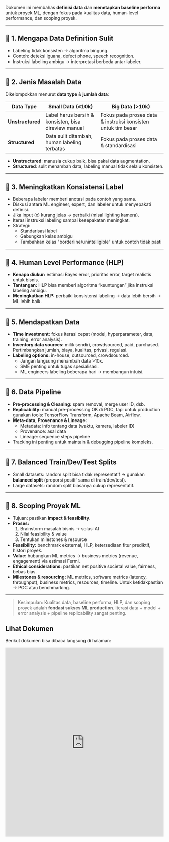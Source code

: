 Dokumen ini membahas **definisi data** dan **menetapkan baseline performa** untuk proyek ML, dengan fokus pada kualitas data, human-level performance, dan scoping proyek.

---

## 📌 1. Mengapa Data Definition Sulit
- Labeling tidak konsisten → algoritma bingung.
- Contoh: deteksi iguana, defect phone, speech recognition.
- Instruksi labeling ambigu → interpretasi berbeda antar labeler.

---

## 📌 2. Jenis Masalah Data
Dikelompokkan menurut **data type** & **jumlah data**:

| Data Type | Small Data (≤10k) | Big Data (>10k) |
|-----------|-----------------|----------------|
| **Unstructured** | Label harus bersih & konsisten, bisa direview manual | Fokus pada proses data & instruksi konsisten untuk tim besar |
| **Structured** | Data sulit ditambah, human labeling terbatas | Fokus pada proses data & standardisasi |

- **Unstructured**: manusia cukup baik, bisa pakai data augmentation.
- **Structured**: sulit menambah data, labeling manual tidak selalu konsisten.

---

## 📌 3. Meningkatkan Konsistensi Label
- Beberapa labeler memberi anotasi pada contoh yang sama.
- Diskusi antara ML engineer, expert, dan labeler untuk menyepakati definisi.
- Jika input (x) kurang jelas → perbaiki (misal lighting kamera).
- Iterasi instruksi labeling sampai kesepakatan meningkat.
- Strategi:
  - Standarisasi label
  - Gabungkan kelas ambigu
  - Tambahkan kelas "borderline/unintelligible" untuk contoh tidak pasti

---

## 📌 4. Human Level Performance (HLP)
- **Kenapa diukur:** estimasi Bayes error, prioritas error, target realistis untuk bisnis.
- **Tantangan:** HLP bisa memberi algoritma “keuntungan” jika instruksi labeling ambigu.
- **Meningkatkan HLP:** perbaiki konsistensi labeling → data lebih bersih → ML lebih baik.

---

## 📌 5. Mendapatkan Data
- **Time investment:** fokus iterasi cepat (model, hyperparameter, data, training, error analysis).
- **Inventory data sources:** milik sendiri, crowdsourced, paid, purchased. Pertimbangkan jumlah, biaya, kualitas, privasi, regulasi.
- **Labeling options:** in-house, outsourced, crowdsourced. 
  - Jangan langsung menambah data >10x.
  - SME penting untuk tugas spesialisasi.
  - ML engineers labeling beberapa hari → membangun intuisi.

---

## 📌 6. Data Pipeline
- **Pre-processing & Cleaning:** spam removal, merge user ID, dsb.
- **Replicability:** manual pre-processing OK di POC, tapi untuk production gunakan tools: TensorFlow Transform, Apache Beam, Airflow.
- **Meta-data, Provenance & Lineage:**
  - Metadata: info tentang data (waktu, kamera, labeler ID)
  - Provenance: asal data
  - Lineage: sequence steps pipeline
- Tracking ini penting untuk maintain & debugging pipeline kompleks.

---

## 📌 7. Balanced Train/Dev/Test Splits
- Small datasets: random split bisa tidak representatif → gunakan **balanced split** (proporsi positif sama di train/dev/test).
- Large datasets: random split biasanya cukup representatif.

---

## 📌 8. Scoping Proyek ML
- Tujuan: pastikan **impact & feasibility**.
- **Proses:**
  1. Brainstorm masalah bisnis → solusi AI
  2. Nilai feasibility & value
  3. Tentukan milestones & resource
- **Feasibility:** benchmark eksternal, HLP, ketersediaan fitur prediktif, histori proyek.
- **Value:** hubungkan ML metrics → business metrics (revenue, engagement) via estimasi Fermi.
- **Ethical considerations:** pastikan net positive societal value, fairness, bebas bias.
- **Milestones & resourcing:** ML metrics, software metrics (latency, throughput), business metrics, resources, timeline. Untuk ketidakpastian → POC atau benchmarking.

---

> Kesimpulan: Kualitas data, baseline performa, HLP, dan scoping proyek adalah **fondasi sukses ML production**. Iterasi data + model + error analysis + pipeline replicability sangat penting.


## Lihat Dokumen

Berikut dokumen bisa dibaca langsung di halaman:

<iframe
  src="https://drive.google.com/file/d/1XTfB1q9cA2sKfRNzDaq5-KjastYtaqP4/preview"
  width="100%"
  height="600px"
  style="border: none;">
</iframe>
